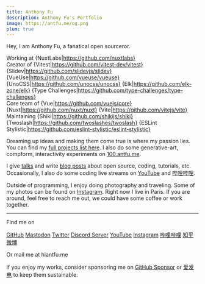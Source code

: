 ```yaml
---
title: Anthony Fu
description: Anthony Fu's Portfolio
image: https://antfu.me/og.png
plum: true
---
```


Hey, I am Anthony Fu, a fanatical open sourceror.

Working at {NuxtLabs|https://github.com/nuxtlabs}<br>
Creator of {Vitest|https://github.com/vitest-dev/vitest} {Slidev|https://github.com/slidevjs/slidev} {VueUse|https://github.com/vueuse/vueuse} {UnoCSS|https://github.com/unocss/unocss} {Elk|https://github.com/elk-zone/elk} {Type Challenges|https://github.com/type-challenges/type-challenges}<br>
Core team of {Vue|https://github.com/vuejs/core} {Nuxt|https://github.com/nuxt/nuxt} {Vite|https://github.com/vitejs/vite}<br>
Maintaining {Shiki|https://github.com/shikijs/shiki} {Twoslash|https://github.com/twoslashes/twoslash} {ESLint Stylistic|https://github.com/eslint-stylistic/eslint-stylistic}

Dreaming up ideas and making them come true is where my passion lies. You can find my [full projects list here](/projects). I also do some generative-art, compform, interactivity experiments on [100.antfu.me](https://100.antfu.me/).

I give [talks](/talks) and write [blog posts](/posts) about open source, coding, tutorials, etc. Occasionally, I also do some coding live streams on [YouTube](https://www.youtube.com/anthonyfu7) and [哔哩哔哩](https://space.bilibili.com/668380).

Outside of programming, I enjoy doing photography and traveling. Some of my photos can be found on [Instagram](https://www.instagram.com/antfu7). Right now I live in Paris. If you are around, feel free to reach me out, we could have some coffee or work together.

<div flex-auto />

---

Find me on

<p flex="~ gap-2 wrap" class="mt--2!">
  <a href="https://github.com/antfu" target="_blank"><span op75 i-simple-icons-github /> GitHub</a>
  <a href="https://elk.zone/m.webtoo.ls/@antfu" target="_blank"><span op75 i-simple-icons-mastodon/> Mastodon</a>
  <a href="https://www.twitter.com/antfu7" target="_blank"><span op75 i-ri-twitter-x-fill /> Twitter</a>
  <a href="https://chat.antfu.me" target="_blank"><span op75 i-simple-icons-discord /> Discord Server</a>
  <a href="https://www.youtube.com/anthonyfu7" target="_blank"><span op75 i-simple-icons-youtube /> YouTube</a>
  <a href="https://www.instagram.com/antfu7" target="_blank"><span op75 i-simple-icons-instagram /> Instagram</a>
  <a href="https://space.bilibili.com/668380" target="_blank"><span op75 i-simple-icons-bilibili /> 哔哩哔哩</a>
  <a href="https://www.zhihu.com/people/antfu" target="_blank"><span op75 i-simple-icons-zhihu /> 知乎</a>
  <a href="https://weibo.com/u/7485197193" target="_blank"><span op75 i-simple-icons-sinaweibo /> 微博</a>
</p>

Or mail me at <span font-mono>hi<span i-carbon-at/>antfu.me</span>

If you enjoy my works, consider sponsoring me on [<span i-carbon-favorite /> GitHub Sponsor](https://github.com/sponsors/antfu) or [<span i-carbon-lightning /> 爱发电](https://afdian.net/a/antfu) to keep them sustainable.
